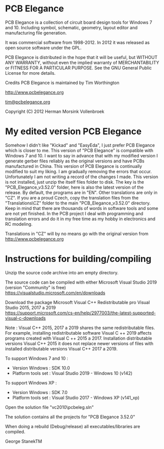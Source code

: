# PCB Elegance
PCB Elegance is a collection of circuit board design tools for Windows 7 and 10.
Including symbol, schematic, geometry, layout editor and manufacturing file generation.

It was commercial software from 1998-2012.
In 2012 it was released as open source software under the GPL.

PCB Elegance is distributed in the hope that it will be useful, but WITHOUT ANY WARRANTY,
without even the implied warranty of MERCHANTABILITY or FITNESS FOR A PARTICULAR PURPOSE.
See the GNU General Public License for more details.

Credits
PCB Elegance is maintained by Tim Worthington

http://www.pcbelegance.org

tim@pcbelegance.org

Copyright (C) 2012 Herman Morsink Vollenbroek

# My edited version PCB Elegance
Somehow I didn't like "Kickad" and "EasyEda", I just prefer PCB Elegance which is closer to me.
This version of "PCB Elegance" is compatible with Windows 7 and 10.
I want to say in advance that with my modified version I generate gerber files reliably as the original versions and have PCBs manufactured in China.
This version of PCB Elegance is continually modified to suit my liking. I am gradually removing the errors that occur.
Unfortunately I am not writing a record of the changes I made.
This version is not installed, just unzip the itself files folder to disk. The key is the "PCB_Elegance_v3.52.0" folder, here is also the latest version of the release.
By default, the programs are in "EN". Other translations are only in "CZ". If you are a proud Czech, copy the translation files from the "Translations\CZ" folder to the main "PCB_Elegance_v3.52.0" directory.
Keep in mind that there are thousands of words in software tools and some are not yet finished.
In the PCB project I deal with programming and translation errors and do it in my free time as my hobby in electronics and RC modeling.

Translations in "CZ" will by no means go with the original version from http://www.pcbelegance.org

# Instructions for building/compiling
Unzip the source code archive into am empty directory.

The source code can be compiled with either Microsoft Visual Studio 2019 (version "Community" is free)        
https://visualstudio.microsoft.com/en/downloads

Download the package Microsoft Visual C++ Redistributable pro Visual Studio 2015, 2017 a 2019        
https://support.microsoft.com/cs-en/help/2977003/the-latest-supported-visual-c-downloads

Note : Visual C++ 2015, 2017 a 2019 shares the same redistributable files.
For example, installing redistributable software Visual C ++ 2019 affects programs created with Visual C ++ 2015 a 2017.
Installation distributable versions Visual C++ 2015 it does not replace newer versions of files with installed distributable versions Visual C++ 2017 a 2019.

To support Windows 7 and 10 :            
- Version Windows : SDK 10.0              
- Platform tools set : Visual Studio 2019 - Windows 10 (v142)

To support Windows XP :              
- Version Windows : SDK 7.0              
- Platform tools set : Visual Studio 2017 - Windows XP (v141_xp)

Open the solution file "vc2010\pcbeleg.sln"

The solution contains all the projects for "PCB Elegance 3.52.0"

When doing a rebuild (Debug/release) all executables/libraries are compiled.

George StanekTM

